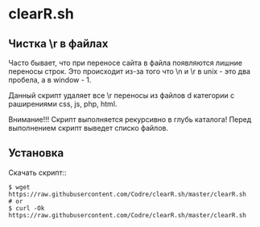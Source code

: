 # clearR.sh

Чистка \r в файлах
--------------------

Часто бывает, что при переносе сайта в файла появляются лишние переносы строк. Это происходит из-за того что \n и \r в unix - это два пробела, а в window - 1. 

Данный скрипт удаляет все \r переносы из файлов d категории с раширениями css, js, php, html.

Внимание!!! Скрипт выполняется рекурсивно в глубь каталога! Перед выполнением скрипт выведет списко файлов.

Установка
------------

Скачать скрипт::

    $ wget https://raw.githubusercontent.com/Codre/clearR.sh/master/clearR.sh
    # or
    $ curl -Ok https://raw.githubusercontent.com/Codre/clearR.sh/master/clearR.sh